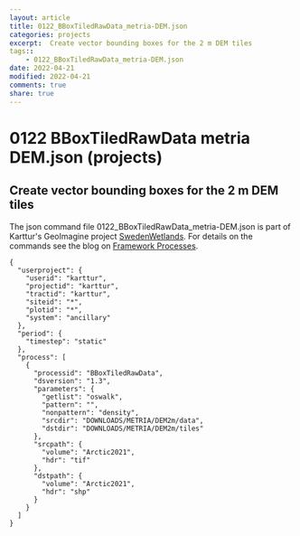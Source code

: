 ```yaml
---
layout: article
title: 0122_BBoxTiledRawData_metria-DEM.json
categories: projects
excerpt:  Create vector bounding boxes for the 2 m DEM tiles
tags:: 
    - 0122_BBoxTiledRawData_metria-DEM.json
date: 2022-04-21
modified: 2022-04-21
comments: true
share: true
---
```


# 0122 BBoxTiledRawData metria DEM.json (projects)

##  Create vector bounding boxes for the 2 m DEM tiles

The json command file <span class='file'>0122_BBoxTiledRawData_metria-DEM.json</span> is part of Karttur's GeoImagine project [<span class='project'>SwedenWetlands</span>](https://karttur.github.io/geoimagine03-proj-wetland-se/index.html). For details on the commands see the blog on [Framework Processes](https://karttur.github.io/geoimagine03-docs-procpack/).

```
{
  "userproject": {
    "userid": "karttur",
    "projectid": "karttur",
    "tractid": "karttur",
    "siteid": "*",
    "plotid": "*",
    "system": "ancillary"
  },
  "period": {
    "timestep": "static"
  },
  "process": [
    {
      "processid": "BBoxTiledRawData",
      "dsversion": "1.3",
      "parameters": {
        "getlist": "oswalk",
        "pattern": "",
        "nonpattern": "density",
        "srcdir": "DOWNLOADS/METRIA/DEM2m/data",
        "dstdir": "DOWNLOADS/METRIA/DEM2m/tiles"
      },
      "srcpath": {
        "volume": "Arctic2021",
        "hdr": "tif"
      },
      "dstpath": {
        "volume": "Arctic2021",
        "hdr": "shp"
      }
    }
  ]
}
```
